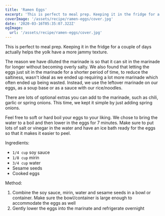 ```yaml
---
title: 'Ramen Eggs'
excerpt: 'This is perfect to meal prep. Keeping it in the fridge for a couple of days actually helps the yolk have a more jammy texture.'
coverImage: '/assets/recipe/ramen-eggs/cover.jpg'
date: '2020-03-16T05:35:07.322Z'
ogImage:
  url: '/assets/recipe/ramen-eggs/cover.jpg'
---
```


This is perfect to meal prep. Keeping it in the fridge for a couple of days actually helps the yolk have a more jammy texture. 

The reason we have diluted the marinade is so that it can sit in the marinade for longer without becoming overly salty. We also found that letting the eggs just sit in the marinade for a shorter period of time, to reduce the saltiness, wasn't ideal as we ended up requiring a lot more marinade which often ended up being wasted. Instead, we use the leftover marinade on our eggs, as a soup base or as a sauce with our rice/noodles.

There are lots of optional extras you can add to the marinade, such as chili, garlic or spring onions. This time, we kept it simple by just adding spring onions. 

Feel free to soft or hard boil your eggs to your liking. We chose to bring the water to a boil and then lower in the eggs for 7 minutes. Make sure to put lots of salt or vinegar in the water and have an ice bath ready for the eggs so that it makes it easier to peel. 

Ingredients: 
- `1/4 cup` soy sauce
- `1/8 cup` mirin
- `3/4 cup` water
- Sesame seeds
- Cooked eggs

Method: 
1. Combine the soy sauce, mirin, water and sesame seeds in a bowl or container. Make sure the bowl/container is large enough to accommodate the eggs as well
2. Gently lower the eggs into the marinate and refrigerate overnight